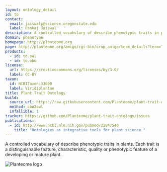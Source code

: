 ```yaml
---
layout: ontology_detail
id: to
contact:
  email: jaiswalp@science.oregonstate.edu
  label: Pankaj Jaiswal
description: A controlled vocabulary of describe phenotypic traits in plants.
domain: phenotype
homepage: http://planteome.org
page: http://planteome.org/amigo/cgi-bin/crop_amigo/term_details?term=TO:0000387&session_id=815amigo1442021959
products:
  - id: to.owl
  - id: to.obo
license:
  url: https://creativecommons.org/licenses/by/3.0/
  label: CC-BY
taxon:
  id: NCBITaxon:33090
  label: Viridiplantae
title: Plant Trait Ontology
build:
  source_url: https://raw.githubusercontent.com/Planteome/plant-trait-ontology/master/to-release-files/plant-trait-ontology.obo
  method: obo2owl
  infallible: 1
tracker: https://github.com/Planteome/plant-trait-ontology/issues
publications:
  - id: http://www.ncbi.nlm.nih.gov/pubmed/22847540
    title: "Ontologies as integrative tools for plant science."
---
```


A controlled vocabulary of describe phenotypic traits in plants. Each trait is a distinguishable feature, characteristic, quality or phenotypic feature of a developing or mature plant.

<img alt="Planteome logo" src="http://planteome.org/sites/default/files/garland_logo.PNG"/>
